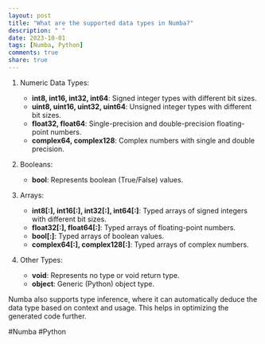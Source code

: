 ```yaml
---
layout: post
title: "What are the supported data types in Numba?"
description: " "
date: 2023-10-01
tags: [Numba, Python]
comments: true
share: true
---
```


1. Numeric Data Types:
   - **int8, int16, int32, int64**: Signed integer types with different bit sizes.
   - **uint8, uint16, uint32, uint64**: Unsigned integer types with different bit sizes.
   - **float32, float64**: Single-precision and double-precision floating-point numbers.
   - **complex64, complex128**: Complex numbers with single and double precision.

2. Booleans:
   - **bool**: Represents boolean (True/False) values.

3. Arrays:
   - **int8[:], int16[:], int32[:], int64[:]**: Typed arrays of signed integers with different bit sizes.
   - **float32[:], float64[:]**: Typed arrays of floating-point numbers.
   - **bool[:]**: Typed arrays of boolean values.
   - **complex64[:], complex128[:]**: Typed arrays of complex numbers.

4. Other Types:
   - **void**: Represents no type or void return type.
   - **object**: Generic (Python) object type.

Numba also supports type inference, where it can automatically deduce the data type based on context and usage. This helps in optimizing the generated code further.

#Numba #Python